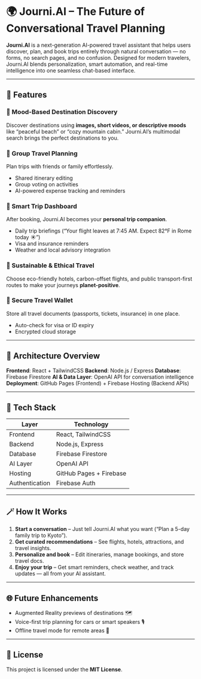 # 🌍 Journi.AI – The Future of Conversational Travel Planning

**Journi.AI** is a next-generation AI-powered travel assistant that helps users discover, plan, and book trips entirely through natural conversation — no forms, no search pages, and no confusion. Designed for modern travelers, Journi.AI blends personalization, smart automation, and real-time intelligence into one seamless chat-based interface.

---

## 🚀 Features

### 🧭 Mood-Based Destination Discovery

Discover destinations using **images, short videos, or descriptive moods** like “peaceful beach” or “cozy mountain cabin.” Journi.AI’s multimodal search brings the perfect destinations to you.

### 👥 Group Travel Planning

Plan trips with friends or family effortlessly.

* Shared itinerary editing
* Group voting on activities
* AI-powered expense tracking and reminders

### 🧳 Smart Trip Dashboard

After booking, Journi.AI becomes your **personal trip companion**.

* Daily trip briefings (“Your flight leaves at 7:45 AM. Expect 82°F in Rome today ☀️”)
* Visa and insurance reminders
* Weather and local advisory integration

### 🌱 Sustainable & Ethical Travel

Choose eco-friendly hotels, carbon-offset flights, and public transport-first routes to make your journeys **planet-positive**.

### 🔐 Secure Travel Wallet

Store all travel documents (passports, tickets, insurance) in one place.

* Auto-check for visa or ID expiry
* Encrypted cloud storage

---

## 🧠 Architecture Overview

**Frontend**: React + TailwindCSS
**Backend**: Node.js / Express
**Database**: Firebase Firestore
**AI & Data Layer**: OpenAI API for conversation intelligence
**Deployment**: GitHub Pages (Frontend) + Firebase Hosting (Backend APIs)

---

## 🧩 Tech Stack

| Layer          | Technology              |
| -------------- | ----------------------- |
| Frontend       | React, TailwindCSS      |
| Backend        | Node.js, Express        |
| Database       | Firebase Firestore      |
| AI Layer       | OpenAI API              |
| Hosting        | GitHub Pages + Firebase |
| Authentication | Firebase Auth           |

---

## 🪄 How It Works

1. **Start a conversation** – Just tell Journi.AI what you want (“Plan a 5-day family trip to Kyoto”).
2. **Get curated recommendations** – See flights, hotels, attractions, and travel insights.
3. **Personalize and book** – Edit itineraries, manage bookings, and store travel docs.
4. **Enjoy your trip** – Get smart reminders, check weather, and track updates — all from your AI assistant.

---

## 🌐 Future Enhancements

* Augmented Reality previews of destinations 🗺️
* Voice-first trip planning for cars or smart speakers 🎙️
* Offline travel mode for remote areas 🌄

---

## 📜 License

This project is licensed under the **MIT License**.
